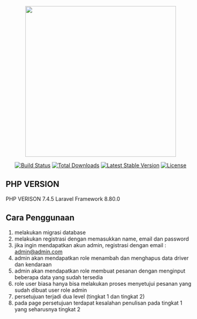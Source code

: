 <p align="center"><a href="https://laravel.com" target="_blank"><img src="https://raw.githubusercontent.com/laravel/art/master/logo-lockup/5%20SVG/2%20CMYK/1%20Full%20Color/laravel-logolockup-cmyk-red.svg" width="400"></a></p>

<p align="center">
<a href="https://travis-ci.org/laravel/framework"><img src="https://travis-ci.org/laravel/framework.svg" alt="Build Status"></a>
<a href="https://packagist.org/packages/laravel/framework"><img src="https://img.shields.io/packagist/dt/laravel/framework" alt="Total Downloads"></a>
<a href="https://packagist.org/packages/laravel/framework"><img src="https://img.shields.io/packagist/v/laravel/framework" alt="Latest Stable Version"></a>
<a href="https://packagist.org/packages/laravel/framework"><img src="https://img.shields.io/packagist/l/laravel/framework" alt="License"></a>
</p>

## PHP VERSION

PHP VERISON 7.4.5
Laravel Framework 8.80.0

## Cara Penggunaan

1. melakukan migrasi database
2. melakukan registrasi dengan memasukkan name, email dan password
3. jika ingin mendapatkan akun admin, registrasi dengan email : admin@admin.com
4. admin akan mendapatkan role menambah dan menghapus data driver dan kendaraan
5. admin akan mendapatkan role membuat pesanan dengan menginput beberapa data yang sudah tersedia
6. role user biasa hanya bisa melakukan proses menyetujui pesanan yang sudah dibuat user role admin
7. persetujuan terjadi dua level (tingkat 1 dan tingkat 2)
8. pada page persetujuan terdapat kesalahan penulisan pada tingkat 1 yang seharusnya tingkat 2


